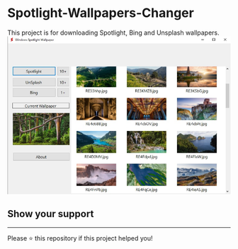 # Spotlight-Wallpapers-Changer
This project is for downloading Spotlight, Bing and Unsplash wallpapers.
![](Images/previewImage.jpg)

## Show your support
----------------
Please ⭐️ this repository if this project helped you!
